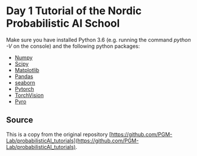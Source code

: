 # Day 1 Tutorial of the Nordic Probabilistic AI School

Make sure you have installed Python 3.6 (e.g. running the command  *python -V* on the console) and the following python packages:

- [Numpy](https://www.numpy.org/)
- [Scipy](https://www.scipy.org/)
- [Matplotlib](https://matplotlib.org/)
- [Pandas](https://pandas.pydata.org/)
- [seaborn](https://seaborn.pydata.org/)
- [Pytorch](https://pytorch.org/)
- [TorchVision](https://pypi.org/project/torchvision/)
- [Pyro](http://pyro.ai/)

## Source

This is a copy from the original repository [https://github.com/PGM-Lab/probabilisticAI_tutorials](https://github.com/PGM-Lab/probabilisticAI_tutorials).
